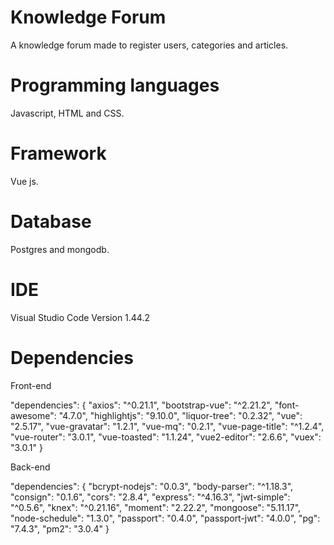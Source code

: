 # Knowledge Forum
A knowledge forum made to register users, categories and articles.

# Programming languages
Javascript, HTML and CSS.

# Framework
Vue js.

# Database
Postgres and mongodb.

# IDE
Visual Studio Code Version 1.44.2

# Dependencies

Front-end

"dependencies": {
    "axios": "^0.21.1",
    "bootstrap-vue": "^2.21.2",
    "font-awesome": "4.7.0",
    "highlightjs": "9.10.0",
    "liquor-tree": "0.2.32",
    "vue": "2.5.17",
    "vue-gravatar": "1.2.1",
    "vue-mq": "0.2.1",
    "vue-page-title": "^1.2.4",
    "vue-router": "3.0.1",
    "vue-toasted": "1.1.24",
    "vue2-editor": "2.6.6",
    "vuex": "3.0.1"
}
  
Back-end
  
"dependencies": {
    "bcrypt-nodejs": "0.0.3",
    "body-parser": "^1.18.3",
    "consign": "0.1.6",
    "cors": "2.8.4",
    "express": "^4.16.3",
    "jwt-simple": "^0.5.6",
    "knex": "^0.21.16",
    "moment": "2.22.2",
    "mongoose": "5.11.17",
    "node-schedule": "1.3.0",
    "passport": "0.4.0",
    "passport-jwt": "4.0.0",
    "pg": "7.4.3",
    "pm2": "3.0.4"
}

